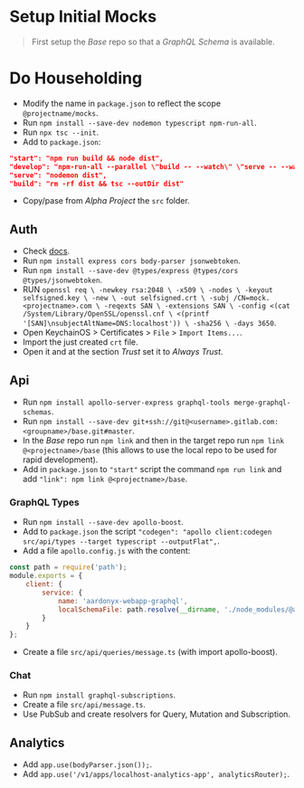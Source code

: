 # Setup Initial Mocks

> First setup the *Base* repo so that a *GraphQL Schema* is available.

# Do Householding

- Modify the name in `package.json` to reflect the scope `@projectname/mocks`.
- Run `npm install --save-dev nodemon typescript npm-run-all`.
- Run `npx tsc --init`.
- Add to `package.json`:
```json
"start": "npm run build && node dist",
"develop": "npm-run-all --parallel \"build -- --watch\" \"serve -- --watch\"",
"serve": "nodemon dist",
"build": "rm -rf dist && tsc --outDir dist"
```
- Copy/pase from *Alpha Project* the `src` folder.

## Auth
- Check [docs](https://aws.amazon.com/premiumsupport/knowledge-center/decode-verify-cognito-json-token/).
- Run `npm install express cors body-parser jsonwebtoken`.
- Run `npm install --save-dev @types/express @types/cors @types/jsonwebtoken`.
- RUN `openssl req \
    -newkey rsa:2048 \
    -x509 \
    -nodes \
    -keyout selfsigned.key \
    -new \
    -out selfsigned.crt \
    -subj /CN=mock.<projectname>.com \
    -reqexts SAN \
    -extensions SAN \
    -config <(cat /System/Library/OpenSSL/openssl.cnf \
        <(printf '[SAN]\nsubjectAltName=DNS:localhost')) \
    -sha256 \
    -days 3650`.
- Open KeychainOS > Certificates > `File` > `Import Items...`.
- Import the just created `crt` file.
- Open it and at the section *Trust* set it to *Always Trust*.

## Api
- Run `npm install apollo-server-express graphql-tools merge-graphql-schemas`.
- Run `npm install --save-dev git+ssh://git@<username>.gitlab.com:<groupname>/base.git#master`.
- In the *Base* repo run `npm link` and then in the target repo run `npm link @<projectname>/base` (this allows to use the local repo to be used for rapid development).
- Add in `package.json` to `"start"` script the command `npm run link` and add `"link": npm link @<projectname>/base`.

### GraphQL Types
- Run `npm install --save-dev apollo-boost`.
- Add to `package.json` the script `"codegen": "apollo client:codegen src/api/types --target typescript --outputFlat",`.
- Add a file `apollo.config.js` with the content:
```javascript
const path = require('path');
module.exports = {
    client: {
        service: {
            name: 'aardonyx-webapp-graphql',
            localSchemaFile: path.resolve(__dirname, './node_modules/@aardonyx/base/cdk.out/schema.graphql')
        }
    }
};
```
- Create a file `src/api/queries/message.ts` (with import apollo-boost).

### Chat
- Run `npm install graphql-subscriptions`.
- Create a file `src/api/message.ts`.
- Use PubSub and create resolvers for Query, Mutation and Subscription.

## Analytics
- Add `app.use(bodyParser.json());`.
- Add `app.use('/v1/apps/localhost-analytics-app', analyticsRouter);`.
